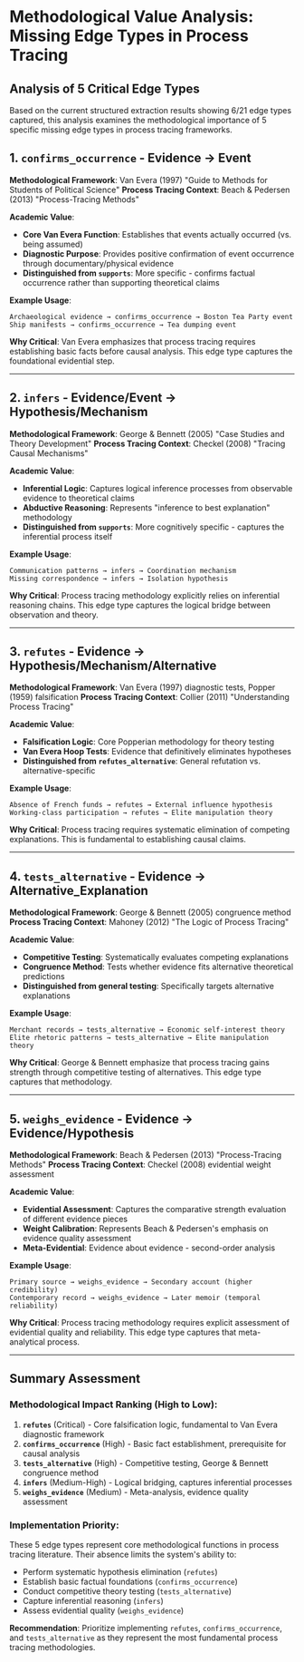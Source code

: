 # Methodological Value Analysis: Missing Edge Types in Process Tracing

## Analysis of 5 Critical Edge Types

Based on the current structured extraction results showing 6/21 edge types captured, this analysis examines the methodological importance of 5 specific missing edge types in process tracing frameworks.

## 1. `confirms_occurrence` - Evidence → Event

**Methodological Framework**: Van Evera (1997) "Guide to Methods for Students of Political Science"
**Process Tracing Context**: Beach & Pedersen (2013) "Process-Tracing Methods"

**Academic Value**:
- **Core Van Evera Function**: Establishes that events actually occurred (vs. being assumed)
- **Diagnostic Purpose**: Provides positive confirmation of event occurrence through documentary/physical evidence
- **Distinguished from `supports`**: More specific - confirms factual occurrence rather than supporting theoretical claims

**Example Usage**:
```
Archaeological evidence → confirms_occurrence → Boston Tea Party event
Ship manifests → confirms_occurrence → Tea dumping event
```

**Why Critical**: Van Evera emphasizes that process tracing requires establishing basic facts before causal analysis. This edge type captures the foundational evidential step.

---

## 2. `infers` - Evidence/Event → Hypothesis/Mechanism

**Methodological Framework**: George & Bennett (2005) "Case Studies and Theory Development"
**Process Tracing Context**: Checkel (2008) "Tracing Causal Mechanisms"

**Academic Value**:
- **Inferential Logic**: Captures logical inference processes from observable evidence to theoretical claims
- **Abductive Reasoning**: Represents "inference to best explanation" methodology
- **Distinguished from `supports`**: More cognitively specific - captures the inferential process itself

**Example Usage**:
```
Communication patterns → infers → Coordination mechanism
Missing correspondence → infers → Isolation hypothesis
```

**Why Critical**: Process tracing methodology explicitly relies on inferential reasoning chains. This edge type captures the logical bridge between observation and theory.

---

## 3. `refutes` - Evidence → Hypothesis/Mechanism/Alternative

**Methodological Framework**: Van Evera (1997) diagnostic tests, Popper (1959) falsification
**Process Tracing Context**: Collier (2011) "Understanding Process Tracing"

**Academic Value**:
- **Falsification Logic**: Core Popperian methodology for theory testing
- **Van Evera Hoop Tests**: Evidence that definitively eliminates hypotheses
- **Distinguished from `refutes_alternative`**: General refutation vs. alternative-specific

**Example Usage**:
```
Absence of French funds → refutes → External influence hypothesis
Working-class participation → refutes → Elite manipulation theory
```

**Why Critical**: Process tracing requires systematic elimination of competing explanations. This is fundamental to establishing causal claims.

---

## 4. `tests_alternative` - Evidence → Alternative_Explanation

**Methodological Framework**: George & Bennett (2005) congruence method
**Process Tracing Context**: Mahoney (2012) "The Logic of Process Tracing"

**Academic Value**:
- **Competitive Testing**: Systematically evaluates competing explanations
- **Congruence Method**: Tests whether evidence fits alternative theoretical predictions
- **Distinguished from general testing**: Specifically targets alternative explanations

**Example Usage**:
```
Merchant records → tests_alternative → Economic self-interest theory
Elite rhetoric patterns → tests_alternative → Elite manipulation theory
```

**Why Critical**: George & Bennett emphasize that process tracing gains strength through competitive testing of alternatives. This edge type captures that methodology.

---

## 5. `weighs_evidence` - Evidence → Evidence/Hypothesis

**Methodological Framework**: Beach & Pedersen (2013) "Process-Tracing Methods"
**Process Tracing Context**: Checkel (2008) evidential weight assessment

**Academic Value**:
- **Evidential Assessment**: Captures the comparative strength evaluation of different evidence pieces
- **Weight Calibration**: Represents Beach & Pedersen's emphasis on evidence quality assessment
- **Meta-Evidential**: Evidence about evidence - second-order analysis

**Example Usage**:
```
Primary source → weighs_evidence → Secondary account (higher credibility)
Contemporary record → weighs_evidence → Later memoir (temporal reliability)
```

**Why Critical**: Process tracing methodology requires explicit assessment of evidential quality and reliability. This edge type captures that meta-analytical process.

---

## Summary Assessment

### Methodological Impact Ranking (High to Low):

1. **`refutes`** (Critical) - Core falsification logic, fundamental to Van Evera diagnostic framework
2. **`confirms_occurrence`** (High) - Basic fact establishment, prerequisite for causal analysis
3. **`tests_alternative`** (High) - Competitive testing, George & Bennett congruence method
4. **`infers`** (Medium-High) - Logical bridging, captures inferential processes
5. **`weighs_evidence`** (Medium) - Meta-analysis, evidence quality assessment

### Implementation Priority:

These 5 edge types represent core methodological functions in process tracing literature. Their absence limits the system's ability to:

- Perform systematic hypothesis elimination (`refutes`)
- Establish basic factual foundations (`confirms_occurrence`) 
- Conduct competitive theory testing (`tests_alternative`)
- Capture inferential reasoning (`infers`)
- Assess evidential quality (`weighs_evidence`)

**Recommendation**: Prioritize implementing `refutes`, `confirms_occurrence`, and `tests_alternative` as they represent the most fundamental process tracing methodologies.
